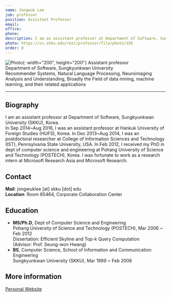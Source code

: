 ```yaml
---
name: Jongwuk Lee
job: professor
position: Assistant Professor
email:
office:
phone:
description: I am an assistant professor at Department of Software, Sungkyunkwan University (SKKU), Korea.
photo: https://cs.skku.edu/rest/professor/file/photo/156
order: 0
---
```


![Photo](https://cs.skku.edu/rest/professor/file/photo/156){: width="200", height="200"}
Assistant professor<br>Department of Software, Sungkyunkwan University<br>Recommender Systems, Natural Language Processing, Neuroimaging Analysis and Understanding, Broadly the Field of data mining, machine learning, and their related applications

<hr />

## Biography
I am an assistant professor at Department of Software, Sungkyunkwan University (SKKU), Korea.<br>In Sep 2014~Aug 2016, I was an assistant professor at Hankuk University of Foreign Studies (HUFS), Korea. In Dec 2013~Aug 2014, I was an postdoctoral researcher at College of Information Sciences and Technology (IST), Pennsylvania State University, USA. In Feb 2012, I received my PhD in dept of computer science and engineering at Pohang University of Science and Technology (POSTECH), Korea. I was fortunate to work as a research intern at Microsoft Research Asia and Microsoft Research.

## Contact
**Mail**: jongwuklee [at] skku [dot] edu<br>
**Location**: Room 85464, Corporate Collaboration Center

## Education
- **MS/Ph.D**, Dept of Computer Science and Engineering<br>
Pohang University of Science and Technology (POSTECH), Mar 2006 ~ Feb 2012<br>
Dissertation: Efficient Skyline and Top-k Query Computation<br>
(Advisor: Prof. Seung-won Hwang)
- **BS**, Computer Science, School of Information and Communication Engineering<br>
Sungkyunkwan University (SKKU), Mar 1999 ~ Feb 2006

## More information
[Personal Website](https://jongwuklee.weebly.com/)
